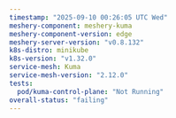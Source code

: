 ```yaml
---
timestamp: "2025-09-10 00:26:05 UTC Wed"
meshery-component: meshery-kuma
meshery-component-version: edge
meshery-server-version: "v0.8.132"
k8s-distro: minikube
k8s-version: "v1.32.0"
service-mesh: Kuma
service-mesh-version: "2.12.0"
tests:
  pod/kuma-control-plane: "Not Running"
overall-status: "failing"
---
```

